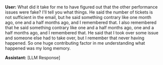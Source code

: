 **User:**
What did it take for me to have figured out that the other performance issues were fake? I'll tell you what things. He said the number of tickets is not sufficient in the email, but he said something contrary like one month ago, one and a half months ago, and I remembered that. I also remembered that he said something contrary like one and a half months ago, one and a half months ago, and I remembered that. He said that I took over some issue and someone else had to take over, but I remember that never having happened. So one huge contributing factor in me understanding what happened was my long memory.

**Assistant:**
[LLM Response]

